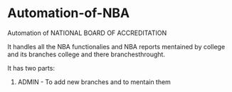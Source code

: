 Automation-of-NBA
=================

Automation of NATIONAL BOARD OF ACCREDITATION

It handles all the NBA functionalies and NBA reports mentained by college and its branches college and there branchesthrought.

It has two parts:

1. ADMIN - To add new branches and to mentain them
